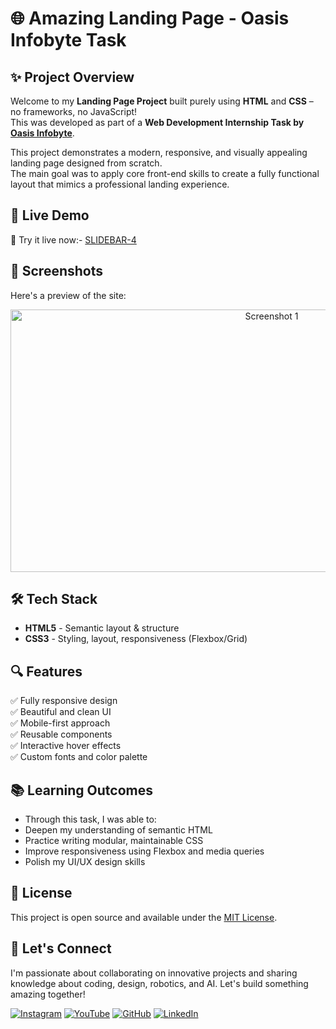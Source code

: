 # 🌐 Amazing Landing Page - Oasis Infobyte Task


## ✨ Project Overview

Welcome to my **Landing Page Project** built purely using **HTML** and **CSS** – no frameworks, no JavaScript!  
This was developed as part of a **Web Development Internship Task by [Oasis Infobyte](https://oasisinfobyte.com/)**.

This project demonstrates a modern, responsive, and visually appealing landing page designed from scratch.  
The main goal was to apply core front-end skills to create a fully functional layout that mimics a professional landing experience.

## 🚀 Live Demo

🔗  Try it live now:- [SLIDEBAR-4](https://innovativesumit.github.io/LANDING-PAGE/)

## 📸 Screenshots

Here's a preview of the site:

<p align="center">  <img src="https://github.com/user-attachments/assets/b34a3328-753f-42ee-ae98-cd424f25ab1c" alt="Screenshot 1" width="820" height="420" /> </p>


## 🛠️ Tech Stack

- **HTML5** - Semantic layout & structure  
- **CSS3** - Styling, layout, responsiveness (Flexbox/Grid)



## 🔍 Features

✅ Fully responsive design  
✅ Beautiful and clean UI  
✅ Mobile-first approach  
✅ Reusable components  
✅ Interactive hover effects  
✅ Custom fonts and color palette


## 📚 Learning Outcomes
 - Through this task, I was able to:
 - Deepen my understanding of semantic HTML
 - Practice writing modular, maintainable CSS
 - Improve responsiveness using Flexbox and media queries
 - Polish my UI/UX design skills


## 📜 License

This project is open source and available under the [MIT License](LICENSE).
## 🌟 Let's Connect

I'm passionate about collaborating on innovative projects and sharing knowledge about coding, design, robotics, and AI. Let's build something amazing together!  

 [![Instagram](https://img.icons8.com/fluency/48/instagram-new.png)](https://www.instagram.com/sumittech_360)  [![YouTube](https://img.icons8.com/fluency/48/youtube-play.png)](https://youtube.com/channel/UCiPxbNaC7dloVut6Jc5xHIQ)  [![GitHub](https://img.icons8.com/fluency/48/github.png)](https://github.com/InnovativeSumit)  [![LinkedIn](https://img.icons8.com/fluency/48/linkedin.png)](https://www.linkedin.com/in/sumit-pal-40511a339)


